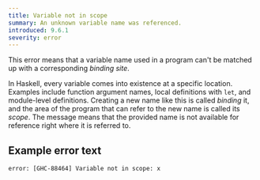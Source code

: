 ```yaml
---
title: Variable not in scope
summary: An unknown variable name was referenced.
introduced: 9.6.1
severity: error
---
```


This error means that a variable name used in a program can't be matched up with a corresponding _binding site_.

In Haskell, every variable comes into existence at a specific location. Examples include function argument names, local definitions with `let`, and module-level definitions. Creating a new name like this is called _binding_ it, and the area of the program that can refer to the new name is called its _scope_. The message means that the provided name is not available for reference right where it is referred to.

## Example error text

```
error: [GHC-88464] Variable not in scope: x
```

